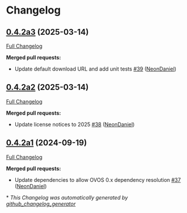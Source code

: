 # Changelog

## [0.4.2a3](https://github.com/NeonGeckoCom/neon-phal-plugin-reset/tree/0.4.2a3) (2025-03-14)

[Full Changelog](https://github.com/NeonGeckoCom/neon-phal-plugin-reset/compare/0.4.2a2...0.4.2a3)

**Merged pull requests:**

- Update default download URL and add unit tests [\#39](https://github.com/NeonGeckoCom/neon-phal-plugin-reset/pull/39) ([NeonDaniel](https://github.com/NeonDaniel))

## [0.4.2a2](https://github.com/NeonGeckoCom/neon-phal-plugin-reset/tree/0.4.2a2) (2025-03-14)

[Full Changelog](https://github.com/NeonGeckoCom/neon-phal-plugin-reset/compare/0.4.2a1...0.4.2a2)

**Merged pull requests:**

- Update license notices to 2025 [\#38](https://github.com/NeonGeckoCom/neon-phal-plugin-reset/pull/38) ([NeonDaniel](https://github.com/NeonDaniel))

## [0.4.2a1](https://github.com/NeonGeckoCom/neon-phal-plugin-reset/tree/0.4.2a1) (2024-09-19)

[Full Changelog](https://github.com/NeonGeckoCom/neon-phal-plugin-reset/compare/0.4.1...0.4.2a1)

**Merged pull requests:**

- Update dependencies to allow OVOS 0.x dependency resolution [\#37](https://github.com/NeonGeckoCom/neon-phal-plugin-reset/pull/37) ([NeonDaniel](https://github.com/NeonDaniel))



\* *This Changelog was automatically generated by [github_changelog_generator](https://github.com/github-changelog-generator/github-changelog-generator)*
